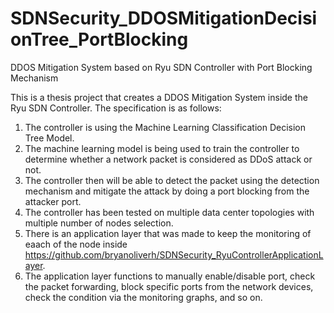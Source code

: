 # SDNSecurity_DDOSMitigationDecisionTree_PortBlocking
DDOS Mitigation System based on Ryu SDN Controller with Port Blocking Mechanism

This is a thesis project that creates a DDOS Mitigation System inside the Ryu SDN Controller. The specification is as follows:
1. The controller is using the Machine Learning Classification Decision Tree Model.
2. The machine learning model is being used to train the controller to determine whether a network packet is considered as DDoS attack or not.
3. The controller then will be able to detect the packet using the detection mechanism and mitigate the attack by doing a port blocking from the attacker port.
4. The controller has been tested on multiple data center topologies with multiple number of nodes selection.
5. There is an application layer that was made to keep the monitoring of eaach of the node inside https://github.com/bryanoliverh/SDNSecurity_RyuControllerApplicationLayer.
6. The application layer functions to manually enable/disable port, check the packet forwarding, block specific ports from the network devices, check the condition via the monitoring graphs, and so on.
